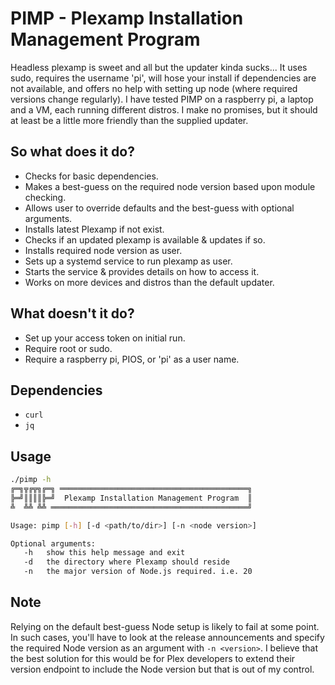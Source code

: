 # PIMP - Plexamp Installation Management Program
Headless plexamp is sweet and all but the updater kinda sucks... It uses sudo, requires the username 'pi', will hose your install if dependencies are not available, and offers no help with setting up node (where required versions change regularly). I have tested PIMP on a raspberry pi, a laptop and a VM, each running different distros. I make no promises, but it should at least be a little more friendly than the supplied updater.

## So what does it do?
* Checks for basic dependencies.
* Makes a best-guess on the required node version based upon module checking.
* Allows user to override defaults and the best-guess with optional arguments.
* Installs latest Plexamp if not exist.
* Checks if an updated plexamp is available & updates if so.
* Installs required node version as user. 
* Sets up a systemd service to run plexamp as user.
* Starts the service & provides details on how to access it.
* Works on more devices and distros than the default updater.

## What doesn't it do?
* Set up your access token on initial run. 
* Require root or sudo.
* Require a raspberry pi, PIOS, or 'pi' as a user name.

## Dependencies
- ```curl```
- ```jq```

## Usage
```bash
./pimp -h
╔═╗╦╔╦╗╔═╗ ══════════════════════════════════════════╗
╠═╝║║║║╠═╝  Plexamp Installation Management Program  ║
╩  ╩╩ ╩╩ ════════════════════════════════════════════╝

Usage: pimp [-h] [-d <path/to/dir>] [-n <node version>]

Optional arguments:
   -h   show this help message and exit
   -d   the directory where Plexamp should reside
   -n   the major version of Node.js required. i.e. 20
```

## Note
Relying on the default best-guess Node setup is likely to fail at some point. In such cases, you'll have to look at the release announcements and specify the required Node version as an argument with ```-n <version>```. I believe that the best solution for this would be for Plex developers to extend their version endpoint to include the Node version but that is out of my control.
